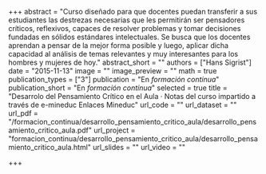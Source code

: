 +++
abstract = "Curso diseñado para que docentes puedan transferir a sus estudiantes las destrezas necesarias que les permitirán ser pensadores críticos, reflexivos, capaces de resolver problemas y tomar decisiones fundadas en sólidos estándares intelectuales. Se busca que los docentes aprendan a pensar de la mejor forma posible y luego, aplicar dicha capacidad al análisis de temas relevantes y muy interesantes para los hombres y mujeres de hoy."
abstract_short = ""
authors = ["Hans Sigrist"]
date = "2015-11-13"
image = ""
image_preview = ""
math = true
publication_types = ["3"]
publication = "En *formación contínua*"
publication_short = "En *formación contínua*"
selected = true
title = "Desarrolo del Pensamiento Crítico en el Aula · Notas del curso impartido a través de e-mineduc Enlaces Mineduc"
url_code = ""
url_dataset = ""
url_pdf = "/formacion_continua/desarrollo_pensamiento_critico_aula/desarrollo_pensamiento_critico_aula.pdf"
url_project = "formacion_continua/desarrollo_pensamiento_critico_aula/desarrollo_pensamiento_critico_aula.html"
url_slides = ""
url_video = ""

+++
